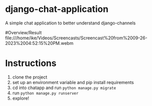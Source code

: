 # django-chat-application
A simple chat application to better understand django-channels


#Overview/Result
file:///home/ike/Videos/Screencasts/Screencast%20from%2009-26-2023%2004:52:15%20PM.webm


# Instructions
1. clone the project
2. set up an environment variable and pip install requirements
3. cd into chatapp and run ```python manage.py migrate```
4. run ```python manage.py runserver```
5. explore!


